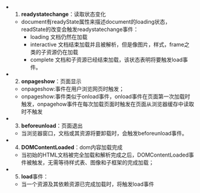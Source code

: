 - 1. **readystatechange**：读取状态变化
    - document有readyState属性来描述document的loading状态，readState的改变会触发readystatechange事件：
        - loading
            文档仍然在加载
        - interactive
            文档结束加载并且被解析，但是像图片，样式，frame之类的子资源仍在加载
        - complete
            文档和子资源已经结束加载，该状态表明将要触发load事件。

- 2. **onpageshow**：页面显示
    - onpageshow:事件在用户浏览网页时触发；
    - onpageshow:事件类似于onload事件，onload事件在页面第一次加载时触发，onpagehow事件在每次加载页面时触发在页面从浏览器缓存中读取时不触发

- 3. **beforeunload**：页面退出
    - 当浏览器窗口，文档或其资源将要卸载时，会触发beforeunload事件。

- 4. **DOMContentLoaded**：dom内容加载完成
    - 当初始的HTML文档被完全加载和解析完成之后，DOMContentLoaded事件被触发，无需等待样式表、图像和子框架的完成加载；

- 5. **load**事件：
    - 当一个资源及其依赖资源已完成加载时，将触发load事件
    